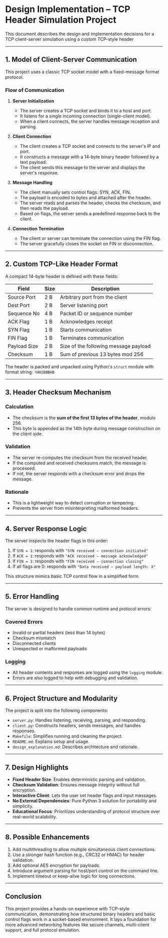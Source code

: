 # Design Implementation – TCP Header Simulation Project

This document describes the design and implementation decisions for a TCP client-server simulation using a custom TCP-style header

---

## 1. Model of Client-Server Communication

This project uses a classic TCP socket model with a fixed-message format protocol.

### Flow of Communication

1. **Server Initialization**
   - The server creates a TCP socket and binds it to a host and port.
   - It listens for a single incoming connection (single-client model).
   - When a client connects, the server handles message reception and parsing.

2. **Client Connection**
   - The client creates a TCP socket and connects to the server's IP and port.
   - It constructs a message with a 14-byte binary header followed by a text payload.
   - The client sends this message to the server and displays the server's response.

3. **Message Handling**
   - The client manually sets control flags: SYN, ACK, FIN.
   - The payload is encoded to bytes and attached after the header.
   - The server reads and parses the header, checks the checksum, and then reads the payload.
   - Based on flags, the server sends a predefined response back to the client.

4. **Connection Termination**
   - The client or server can terminate the connection using the FIN flag.
   - The server gracefully closes the socket on FIN or disconnection.

---

## 2. Custom TCP-Like Header Format

A compact 14-byte header is defined with these fields:

| Field         | Size | Description                              |
|---------------|------|------------------------------------------|
| Source Port   | 2 B  | Arbitrary port from the client           |
| Dest Port     | 2 B  | Server listening port                    |
| Sequence No   | 4 B  | Packet ID or sequence number             |
| ACK Flag      | 1 B  | Acknowledges receipt                     |
| SYN Flag      | 1 B  | Starts communication                     |
| FIN Flag      | 1 B  | Terminates communication                 |
| Payload Size  | 2 B  | Size of the following message payload    |
| Checksum      | 1 B  | Sum of previous 13 bytes mod 256        |

The header is packed and unpacked using Python's `struct` module with format string: `!HHIBBBHB`

---

## 3. Header Checksum Mechanism

### Calculation
- The checksum is the **sum of the first 13 bytes of the header**, modulo 256.
- This byte is appended as the 14th byte during message construction on the client side.

### Validation
- The server re-computes the checksum from the received header.
- If the computed and received checksums match, the message is processed.
- If not, the server responds with a checksum error and drops the message.

### Rationale
- This is a lightweight way to detect corruption or tampering.
- Prevents the server from misinterpreting malformed headers.

---

## 4. Server Response Logic

The server inspects the header flags in this order:
1. If `SYN = 1`: responds with `"SYN received – connection initiated"`
2. If `ACK = 1`: responds with `"ACK received – message acknowledged"`
3. If `FIN = 1`: responds with `"FIN received – connection closing"`
4. If all flags are 0: responds with `"Data received – payload length: X"`

This structure mimics basic TCP control flow in a simplified form.

---

## 5. Error Handling

The server is designed to handle common runtime and protocol errors:

### Covered Errors
- Invalid or partial headers (less than 14 bytes)
- Checksum mismatch
- Disconnected clients
- Unexpected or malformed payloads

### Logging
- All header contents and responses are logged using the `logging` module.
- Errors are also logged to help with debugging and validation.

---

## 6. Project Structure and Modularity

The project is split into the following components:
- `server.py`: Handles listening, receiving, parsing, and responding.
- `client.py`: Constructs headers, sends messages, and handles responses.
- `Makefile`: Simplifies running and cleaning the project.
- `README.md`: Explains setup and usage.
- `design_explanation.md`: Describes architecture and rationale.

---

## 7. Design Highlights

- **Fixed Header Size**: Enables deterministic parsing and validation.
- **Checksum Validation**: Ensures message integrity without full encryption.
- **Interactive Client**: Lets the user set header flags and input messages.
- **No External Dependencies**: Pure Python 3 solution for portability and simplicity.
- **Educational Focus**: Prioritizes understanding of protocol structure over real-world scalability.

---

## 8. Possible Enhancements

1. Add multithreading to allow multiple simultaneous client connections.
2. Use a stronger hash function (e.g., CRC32 or HMAC) for header validation.
3. Add optional AES encryption for payloads.
4. Introduce argument parsing for host/port control on the command line.
5. Implement timeout or keep-alive logic for long connections.

---

## Conclusion

This project provides a hands-on experience with TCP-style communication, demonstrating how structured binary headers and basic control flags work in a socket-based environment. It lays a foundation for more advanced networking features like secure channels, multi-client support, and full protocol emulation.
